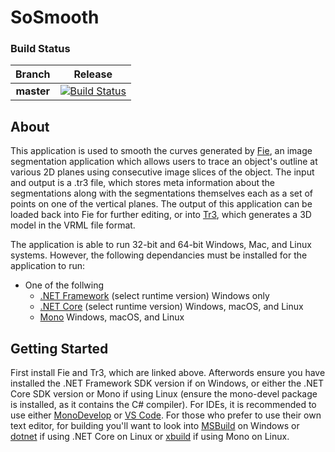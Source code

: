 # SoSmooth

### Build Status
|Branch|Release|
|:--:|:--:|
|**master**|[![Build Status](https://travis-ci.org/scsewell/Tr3Smoothing.svg?branch=master)](https://travis-ci.org/scsewell/Tr3Smoothing)|

## About
This application is used to smooth the curves generated by [Fie](http://audilab.bme.mcgill.ca/~funnell/AudiLab/sw/fie.html), an image segmentation application which allows users to trace an object's outline at various 2D planes using consecutive image slices of the object. The input and output is a .tr3 file, which stores meta information about the segmentations along with the segmentations themselves each as a set of points on one of the vertical planes. The output of this application can be loaded back into Fie for further editing, or into [Tr3](http://audilab.bme.mcgill.ca/~funnell/AudiLab/sw/tr3.html), which generates a 3D model in the VRML file format.

The application is able to run 32-bit and 64-bit Windows, Mac, and Linux systems. However, the following dependancies must be installed for the application to run:
* One of the follwing
  * [.NET Framework](https://www.microsoft.com/net/download/windows) (select runtime version) Windows only
  * [.NET Core](https://www.microsoft.com/net/download/linux) (select runtime version) Windows, macOS, and Linux
  * [Mono](http://www.mono-project.com/download/#download-win) Windows, macOS, and Linux
  
## Getting Started
First install Fie and Tr3, which are linked above. Afterwords ensure you have installed the .NET Framework SDK version if on Windows, or either the .NET Core SDK version or Mono if using Linux (ensure the mono-devel package is installed, as it contains the C# compiler). For IDEs, it is recommended to use either [MonoDevelop](http://www.monodevelop.com/) or [VS Code](https://code.visualstudio.com/Download). For those who prefer to use their own text editor, for building you'll want to look into [MSBuild](https://msdn.microsoft.com/en-us/library/dd393574.aspx) on Windows or [dotnet](https://docs.microsoft.com/en-us/dotnet/core/tools/dotnet-build?tabs=netcore2x) if using .NET Core on Linux or [xbuild](http://www.mono-project.com/docs/tools+libraries/tools/xbuild/) if using Mono on Linux.
